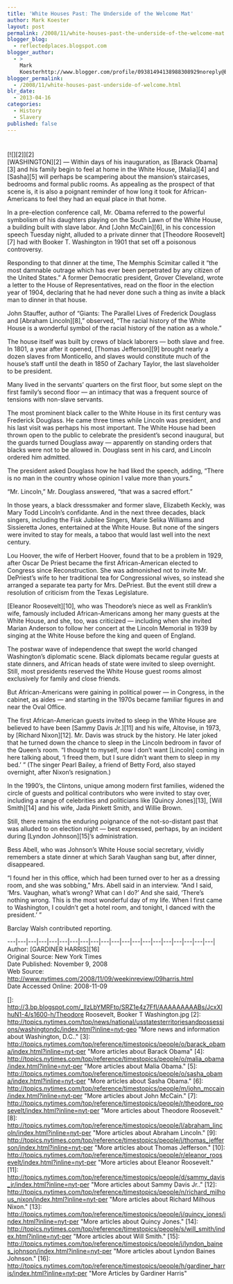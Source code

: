 ```yaml
---
title: 'White Houses Past: The Underside of the Welcome Mat'
author: Mark Koester
layout: post
permalink: /2008/11/white-houses-past-the-underside-of-the-welcome-mat.html
blogger_blog:
  - reflectedplaces.blogspot.com
blogger_author:
  - >
    Mark
    Koesterhttp://www.blogger.com/profile/09381494138988308929noreply@blogger.com
blogger_permalink:
  - /2008/11/white-houses-past-underside-of-welcome.html
blr_date:
  - 2013-04-16
categories:
  - History
  - Slavery
published: false
---
```

# 

[![][2]][2]  
[WASHINGTON][2] — Within days of his inauguration, as [Barack Obama][3] and his family begin to feel at home in the White House, [Malia][4] and [Sasha][5] will perhaps be scampering about the mansion’s staircases, bedrooms and formal public rooms. 
As appealing as the prospect of that scene is, it is also a poignant reminder of how long it took for African-Americans to feel they had an equal place in that home. 

In a pre-election conference call, Mr. Obama referred to the powerful symbolism of his daughters playing on the South Lawn of the White House, a building built with slave labor. And [John McCain][6], in his concession speech Tuesday night, alluded to a private dinner that [Theodore Roosevelt][7] had with Booker T. Washington in 1901 that set off a poisonous controversy.

Responding to that dinner at the time, The Memphis Scimitar called it “the most damnable outrage which has ever been perpetrated by any citizen of the United States.” A former Democratic president, Grover Cleveland, wrote a letter to the House of Representatives, read on the floor in the election year of 1904, declaring that he had never done such a thing as invite a black man to dinner in that house.

John Stauffer, author of “Giants: The Parallel Lives of Frederick Douglass and [Abraham Lincoln][8],” observed, “The racial history of the White House is a wonderful symbol of the racial history of the nation as a whole.” 

The house itself was built by crews of black laborers — both slave and free. In 1801, a year after it opened, [Thomas Jefferson][9] brought nearly a dozen slaves from Monticello, and slaves would constitute much of the house’s staff until the death in 1850 of Zachary Taylor, the last slaveholder to be president. 

Many lived in the servants’ quarters on the first floor, but some slept on the first family’s second floor — an intimacy that was a frequent source of tensions with non-slave servants. 

The most prominent black caller to the White House in its first century was Frederick Douglass. He came three times while Lincoln was president, and his last visit was perhaps his most important. The White House had been thrown open to the public to celebrate the president’s second inaugural, but the guards turned Douglass away — apparently on standing orders that blacks were not to be allowed in. Douglass sent in his card, and Lincoln ordered him admitted.

The president asked Douglass how he had liked the speech, adding, “There is no man in the country whose opinion I value more than yours.”

“Mr. Lincoln,” Mr. Douglass answered, “that was a sacred effort.”

In those years, a black dresssmaker and former slave, Elizabeth Keckly, was Mary Todd Lincoln’s confidante. And in the next three decades, black singers, including the Fisk Jubilee Singers, Marie Selika Williams and Sissieretta Jones, entertained at the White House. But none of the singers were invited to stay for meals, a taboo that would last well into the next century. 

Lou Hoover, the wife of Herbert Hoover, found that to be a problem in 1929, after Oscar De Priest became the first African-American elected to Congress since Reconstruction. She was admonished not to invite Mr. DePriest’s wife to her traditional tea for Congressional wives, so instead she arranged a separate tea party for Mrs. DePriest. But the event still drew a resolution of criticism from the Texas Legislature. 

[Eleanor Roosevelt][10], who was Theodore’s niece as well as Franklin’s wife, famously included African-Americans among her many guests at the White House, and she, too, was criticized — including when she invited Marian Anderson to follow her concert at the Lincoln Memorial in 1939 by singing at the White House before the king and queen of England.

The postwar wave of independence that swept the world changed Washington’s diplomatic scene. Black diplomats became regular guests at state dinners, and African heads of state were invited to sleep overnight. Still, most presidents reserved the White House guest rooms almost exclusively for family and close friends. 

But African-Americans were gaining in political power — in Congress, in the cabinet, as aides — and starting in the 1970s became familiar figures in and near the Oval Office. 

The first African-American guests invited to sleep in the White House are believed to have been [Sammy Davis Jr.][11] and his wife, Altovise, in 1973, by [Richard Nixon][12]. Mr. Davis was struck by the history. He later joked that he turned down the chance to sleep in the Lincoln bedroom in favor of the Queen’s room. “I thought to myself, now I don’t want [Lincoln] coming in here talking about, ‘I freed them, but I sure didn’t want them to sleep in my bed.’ ” (The singer Pearl Bailey, a friend of Betty Ford, also stayed overnight, after Nixon’s resignation.) 

In the 1990’s, the Clintons, unique among modern first families, widened the circle of guests and political contributors who were invited to stay over, including a range of celebrities and politicians like [Quincy Jones][13], [Will Smith][14] and his wife, Jada Pinkett Smith, and Willie Brown.

Still, there remains the enduring poignance of the not-so-distant past that was alluded to on election night — best expressed, perhaps, by an incident during [Lyndon Johnson][15]’s administration.

Bess Abell, who was Johnson’s White House social secretary, vividly remembers a state dinner at which Sarah Vaughan sang but, after dinner, disappeared.

“I found her in this office, which had been turned over to her as a dressing room, and she was sobbing,” Mrs. Abell said in an interview. “And I said, ‘Mrs. Vaughan, what’s wrong? What can I do?’ And she said, ‘There’s nothing wrong. This is the most wonderful day of my life. When I first came to Washington, I couldn’t get a hotel room, and tonight, I danced with the president.’ ”

Barclay Walsh contributed reporting.

\---|\---|\---|\---|\---|\---|\---|\---|\---|\---|\---|\---|\---|\---|\---|\---|\---|\---|\---|\---|  
Author: [GARDINER HARRIS][16]  
Original Source: New York Times  
Date Published: November 9, 2008  
Web Source: http://www.nytimes.com/2008/11/09/weekinreview/09harris.html  
Date Accessed Online: 2008-11-09

 []: http://3.bp.blogspot.com/_llzLbYMRFto/SRZ1e4z7FfI/AAAAAAAAABs/JcxXIhuN1-4/s1600-h/Theodore Roosevelt, Booker T Washington.jpg
 [2]: http://topics.nytimes.com/top/news/national/usstatesterritoriesandpossessions/washingtondc/index.html?inline=nyt-geo "More news and information about Washington, D.C.."
 [3]: http://topics.nytimes.com/top/reference/timestopics/people/o/barack_obama/index.html?inline=nyt-per "More articles about Barack Obama"
 [4]: http://topics.nytimes.com/top/reference/timestopics/people/o/malia_obama/index.html?inline=nyt-per "More articles about Malia Obama."
 [5]: http://topics.nytimes.com/top/reference/timestopics/people/o/sasha_obama/index.html?inline=nyt-per "More articles about Sasha Obama."
 [6]: http://topics.nytimes.com/top/reference/timestopics/people/m/john_mccain/index.html?inline=nyt-per "More articles about John McCain."
 [7]: http://topics.nytimes.com/top/reference/timestopics/people/r/theodore_roosevelt/index.html?inline=nyt-per "More articles about Theodore Roosevelt."
 [8]: http://topics.nytimes.com/top/reference/timestopics/people/l/abraham_lincoln/index.html?inline=nyt-per "More articles about Abraham Lincoln."
 [9]: http://topics.nytimes.com/top/reference/timestopics/people/j/thomas_jefferson/index.html?inline=nyt-per "More articles about Thomas Jefferson."
 [10]: http://topics.nytimes.com/top/reference/timestopics/people/r/eleanor_roosevelt/index.html?inline=nyt-per "More articles about Eleanor Roosevelt."
 [11]: http://topics.nytimes.com/top/reference/timestopics/people/d/sammy_davis_jr/index.html?inline=nyt-per "More articles about Sammy Davis Jr.."
 [12]: http://topics.nytimes.com/top/reference/timestopics/people/n/richard_milhous_nixon/index.html?inline=nyt-per "More articles about Richard Milhous Nixon."
 [13]: http://topics.nytimes.com/top/reference/timestopics/people/j/quincy_jones/index.html?inline=nyt-per "More articles about Quincy Jones."
 [14]: http://topics.nytimes.com/top/reference/timestopics/people/s/will_smith/index.html?inline=nyt-per "More articles about Will Smith."
 [15]: http://topics.nytimes.com/top/reference/timestopics/people/j/lyndon_baines_johnson/index.html?inline=nyt-per "More articles about Lyndon Baines Johnson."
 [16]: http://topics.nytimes.com/top/reference/timestopics/people/h/gardiner_harris/index.html?inline=nyt-per "More Articles by Gardiner Harris"